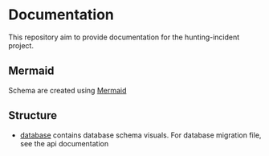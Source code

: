 # Documentation

This repository aim to provide documentation for the hunting-incident project.

## Mermaid

Schema are created using [Mermaid](https://mermaid.js.org/)

## Structure

- [database](./database) contains database schema visuals. For database migration file, see the api documentation